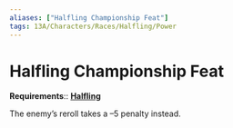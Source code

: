 ```yaml
---
aliases: ["Halfling Championship Feat"]
tags: 13A/Characters/Races/Halfling/Power
---
```

# Halfling Championship Feat

__Requirements__:: __[Halfling](../Halfling.md)__

The enemy’s reroll takes a –5 penalty instead.
